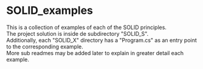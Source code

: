 # SOLID_examples

This is a collection of examples of each of the SOLID principles.<br>
The project solution is inside de subdirectory "SOLID_S".<br>
Additionally, each "SOLID_X" directory has a "Program.cs" as an entry point to the corresponding example.<br>
More sub readmes may be added later to explain in greater detail each example.
